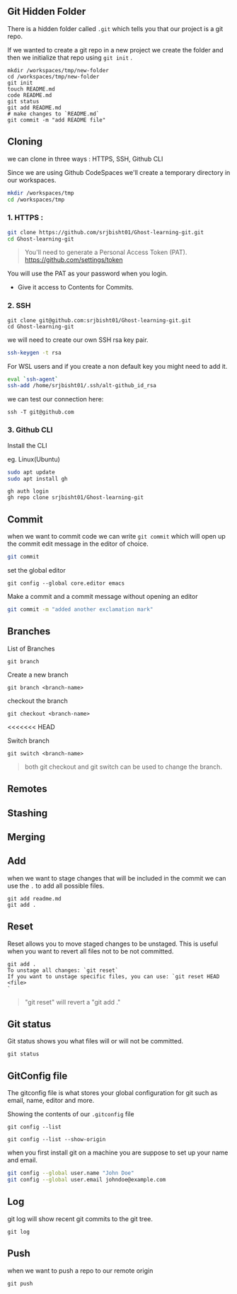 ## Git Hidden Folder

There is a hidden folder called `.git` which tells you that our project is a git repo.

If we wanted to create a git repo in a new project we create the folder and then we initialize that repo using `git init` .

```
mkdir /workspaces/tmp/new-folder
cd /workspaces/tmp/new-folder
git init
touch README.md
code README.md
git status
git add README.md
# make changes to `README.md`
git commit -m "add README file"
```



## Cloning

we can clone in three ways : HTTPS, SSH, Github CLI

Since we are using Github CodeSpaces we'll create a temporary directory in our workspaces.

```sh
mkdir /workspaces/tmp
cd /workspaces/tmp
```

### 1. HTTPS : 

```sh
git clone https://github.com/srjbisht01/Ghost-learning-git.git
cd Ghost-learning-git
```

> You'll need to generate a Personal Access Token (PAT). 
https://github.com/settings/token 

You will use the PAT as your password when you login. 

- Give it access to Contents for Commits. 


### 2. SSH

```ssh
git clone git@github.com:srjbisht01/Ghost-learning-git.git
cd Ghost-learning-git
```

we will need to create our own SSH rsa key pair. 
```sh
ssh-keygen -t rsa
```

For WSL users and if you create a non default key you might need to add it.
```sh
eval `ssh-agent`
ssh-add /home/srjbisht01/.ssh/alt-github_id_rsa
``` 

we can test our connection here:
```
ssh -T git@github.com
```


### 3. Github CLI

Install the CLI

eg. Linux(Ubuntu)
```sh
sudo apt update
sudo apt install gh
```

```
gh auth login
gh repo clone srjbisht01/Ghost-learning-git
```



## Commit

when we want to commit code we can write `git commit` which will open up the commit edit message in the editor of choice.

```sh
git commit
```

set the global editor

```
git config --global core.editor emacs  
```

Make a commit and a commit message without opening an editor
```sh
git commit -m "added another exclamation mark"
```



## Branches

List of Branches
```
git branch 
```

Create a new branch
```
git branch <branch-name>
```

checkout the branch
```
git checkout <branch-name>
```
<<<<<<< HEAD

Switch branch 
```
git switch <branch-name>
```

> both git checkout and git switch can be used to change the branch.  




## Remotes





## Stashing






## Merging






## Add

when we want to stage changes that will be included in the commit we can use the `.` to add all possible files.
```
git add readme.md
git add .
```

## Reset

Reset allows you to move staged changes to be unstaged. 
This is useful when you want to revert all files not to be not committed.

```
git add . 
To unstage all changes: `git reset` 
If you want to unstage specific files, you can use: `git reset HEAD <file>
`
```

> "git reset" will revert a "git add ."


## Git status

Git status shows you what files will or will not be committed.

```
git status
```


## GitConfig file

The gitconfig file is what stores your global configuration for git such as email, name, editor and more. 

Showing the contents of our `.gitconfig` file
```
git config --list
```

```
git config --list --show-origin
```

when you first install git on a machine you are suppose to set up your name and email.

```sh
git config --global user.name "John Doe"
git config --global user.email johndoe@example.com
```


## Log 

git log will show recent git commits to the git tree. 

```
git log
```


## Push

when we want to push a repo to our remote origin

```
git push
```